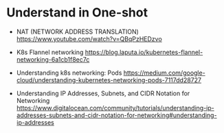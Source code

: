 # Understand in One-shot 

- NAT (NETWORK ADDRESS TRANSLATION)
https://www.youtube.com/watch?v=QBqPzHEDzvo

- K8s Flannel networking
https://blog.laputa.io/kubernetes-flannel-networking-6a1cb1f8ec7c

- Understanding k8s networking: Pods
https://medium.com/google-cloud/understanding-kubernetes-networking-pods-7117dd28727

- Understanding IP Addresses, Subnets, and CIDR Notation for Networking
https://www.digitalocean.com/community/tutorials/understanding-ip-addresses-subnets-and-cidr-notation-for-networking#understanding-ip-addresses
